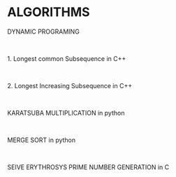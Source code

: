 # ALGORITHMS
<p>DYNAMIC PROGRAMING</p><br>
<p>1. Longest common Subsequence in C++</p><br>
<p>2. Longest Increasing Subsequence in C++</p><br>
<p>KARATSUBA MULTIPLICATION in python</p><br>
<p>MERGE SORT in python</p><br>
<p>SEIVE ERYTHROSYS PRIME NUMBER GENERATION in C </p><br>

